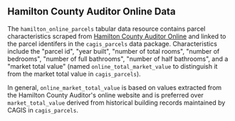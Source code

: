 
## Hamilton County Auditor Online Data

The `hamilton_online_parcels` tabular data resource contains parcel characteristics scraped from [Hamilton County Auditor Online](https://wedge1.hcauditor.org/) and linked to the parcel identifers in the `cagis_parcels` data package.
Characteristics include the "parcel id", "year built", "number of total rooms", "number of bedrooms", "number of full bathrooms", "number of half bathrooms", and a "market total value" (named `online_total_market_value` to distinguish it from the market total value in `cagis_parcels`). 

In general, `online_market_total_value` is based on values extracted from the Hamilton County Auditor's online website and is preferred over `market_total_value` derived from historical building records maintained by CAGIS in `cagis_parcels`.
